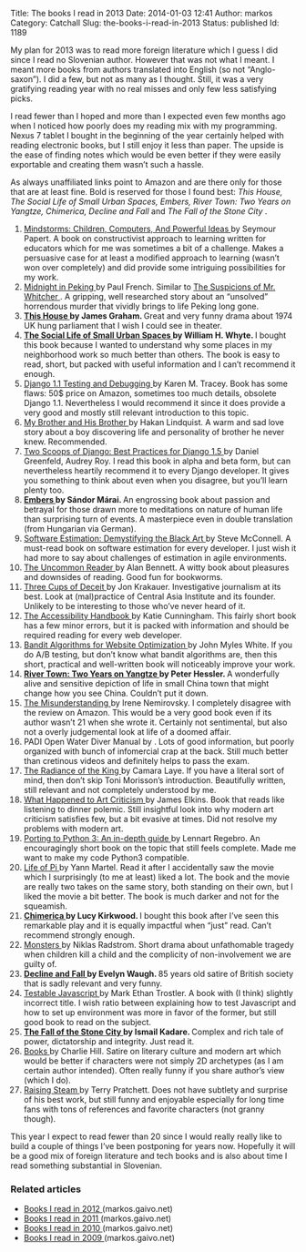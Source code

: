 Title: The books I read in 2013
Date: 2014-01-03 12:41
Author: markos
Category: Catchall
Slug: the-books-i-read-in-2013
Status: published
Id: 1189

<html>
 <body>
  <div>
   <p>
    My plan for 2013 was to read more foreign literature which I guess I did since I read no Slovenian author. However that was not what I meant. I meant more books from authors translated into English (so not “Anglo-saxon”). I did a few, but not as many as I thought. Still, it was a very gratifying reading year with no real misses and only few less satisfying picks.
   </p>
   <p>
    I read fewer than I hoped and more than I expected even few months ago when I noticed how poorly does my reading mix with my programming. Nexus 7 tablet I bought in the beginning of the year certainly helped with reading electronic books, but I still enjoy it less than paper. The upside is the ease of finding notes which would be even better if they were easily exportable and creating them wasn’t such a hassle.
   </p>
   <p>
    As always unaffiliated links point to Amazon and are there only for those that are at least fine. Bold is  reserved for those I found best:
    <em>
     This House, The Social Life of Small Urban Spaces, Embers, River Town: Two Years on Yangtze, Chimerica, Decline and Fall
    </em>
    and
    <em>
     The Fall of the Stone City
    </em>
    .
   </p>
   <ol>
    <li>
     <a href="http://www.amazon.com/Mindstorms-Children-Computers-Powerful-Ideas/dp/0465046746">
      Mindstorms: Children, Computers, And Powerful Ideas
     </a>
     by Seymour Papert. A book  on constructivist approach to learning written for educators which for me was sometimes a bit of a challenge. Makes a persuasive case for at least a modified approach to learning (wasn’t won over completely) and did provide some intriguing possibilities for my work.
    </li>
    <li>
     <a href="http://www.amazon.com/Midnight-Peking-Murder-Englishwoman-Haunted/dp/0143121006">
      Midnight in Peking
     </a>
     by Paul French. Similar to
     <a href="http://www.amazon.co.uk/The-Suspicions-Mr-Whicher-Murder/dp/0747596484">
      The Suspicions of Mr. Whitcher
     </a>
     . A gripping, well researched story about an “unsolved” horrendous murder that vividly brings to life Peking long gone.
    </li>
    <li>
     <strong>
      <a href="http://www.amazon.co.uk/House-Modern-Plays-James-Graham/dp/1472507029">
       This House
      </a>
      by James Graham.
     </strong>
     Great and very funny drama about 1974 UK hung parliament that I wish I could see in theater.
    </li>
    <li>
     <strong>
      <a href="http://www.amazon.com/Social-Life-Small-Urban-Spaces/dp/097063241X">
       The Social Life of Small Urban Spaces
      </a>
      by William H. Whyte.
     </strong>
     I bought this book because I wanted to understand why some places in my neighborhood work so much better than others. The book is easy to read, short, but packed with useful information and I can’t recommend it enough.
    </li>
    <li>
     <a href="http://www.amazon.com/Django-Testing-Debugging-Tracey-Karen/dp/1847197566">
      Django 1.1 Testing and Debugging
     </a>
     by Karen M. Tracey. Book has some flaws: 50$ price on Amazon, sometimes too much details, obsolete Django 1.1. Nevertheless I would recommend it since it does provide a very good and mostly still relevant introduction to this topic.
    </li>
    <li>
     <a href="http://www.amazon.com/My-Brother-His-Hakan-Lindquist/dp/3867870853">
      My Brother and His Brother
     </a>
     by Hakan Lindquist. A warm and sad love story about a boy discovering life and personality of brother he never knew. Recommended.
    </li>
    <li>
     <a href="https://django.2scoops.org/">
      Two Scoops of Django: Best Practices for Django 1.5
     </a>
     by Daniel Greenfeld, Audrey Roy. I read this book in alpha and beta form, but can nevertheless heartily recommend it to every Django developer. It gives you something to think about even when you disagree, but you’ll learn plenty too.
    </li>
    <li>
     <strong>
      <a href="http://www.amazon.com/Embers-S%C3%A1ndor-M%C3%A1rai/dp/0375707425">
       Embers
      </a>
      by Sándor Márai.
     </strong>
     An engrossing book about passion and betrayal for those drawn more to meditations on nature of human life than surprising turn of events. A masterpiece even in double translation (from Hungarian via German).
    </li>
    <li>
     <a href="http://www.amazon.com/Software-Estimation-Demystifying-Practices-Microsoft/dp/0735605351">
      Software Estimation: Demystifying the Black Art
     </a>
     by Steve McConnell. A must-read book on software estimation for every developer. I just wish it had more to say about challenges of estimation in agile environments.
    </li>
    <li>
     <a href="http://www.amazon.com/The-Uncommon-Reader-A-Novella/dp/0312427646">
      The Uncommon Reader
     </a>
     by Alan Bennett. A witty book about pleasures and downsides of reading. Good fun for bookworms.
    </li>
    <li>
     <a href="http://www.amazon.com/Three-Cups-Deceit-Humanitarian-ebook/dp/B004XHVOW4">
      Three Cups of Deceit
     </a>
     by Jon Krakauer. Investigative journalism at its best. Look at (mal)practice of Central Asia Institute and its founder. Unlikely to be interesting to those who’ve never heard of it.
    </li>
    <li>
     <a href="http://shop.oreilly.com/product/0636920024514.do">
      The Accessibility Handbook
     </a>
     by Katie Cunningham. This fairly short book has a few minor errors, but it is packed with information and should be required reading for every web developer.
    </li>
    <li>
     <a href="http://shop.oreilly.com/product/0636920027393.do">
      Bandit Algorithms for Website Optimization
     </a>
     by John Myles White. If you do A/B testing, but don’t know what bandit algorithms are, then this short, practical and well-written book will noticeably improve your work.
    </li>
    <li>
     <strong>
      <a href="http://www.amazon.com/River-Town-Two-Years-Yangtze/dp/0060953748/">
       River Town: Two Years on Yangtze
      </a>
      by Peter Hessler.
     </strong>
     A wonderfully alive and sensitive depiction of life in small China town that might change how you see China. Couldn’t put it down.
    </li>
    <li>
     <a href="http://www.amazon.com/The-Misunderstanding-Irene-Nemirovsky/dp/0099563843/">
      The Misunderstanding
     </a>
     by Irene Nemirovsky. I completely disagree with the review on Amazon. This would be a very good book even if its author wasn’t 21 when she wrote it. Certainly not sentimental, but also not a overly judgemental look at life of a doomed affair.
    </li>
    <li>
     PADI Open Water Diver Manual by . Lots of good information, but poorly organized with bunch of infomercial crap at the back. Still much better than cretinous videos and definitely helps to pass the exam.
    </li>
    <li>
     <a href="http://www.amazon.com/Radiance-King-Review-Books-Classics/dp/1590174550">
      The Radiance of the King
     </a>
     by Camara Laye. If you have a literal sort of mind, then don’t skip Toni Morisson’s introduction. Beautifully written, still relevant and not completely understood by me.
    </li>
    <li>
     <a href="http://www.amazon.com/What-Happened-Criticism-Prickly-Paradigm/dp/0972819630">
      What Happened to Art Criticism
     </a>
     by James Elkins. Book that reads like listening to dinner polemic. Still insightful look into why modern art criticism satisfies few, but a bit evasive at times. Did not resolve my problems with modern art.
    </li>
    <li>
     <a href="http://www.amazon.com/Porting-Python-3--depth-guide/dp/1456411519/">
      Porting to Python 3: An in-depth guide
     </a>
     by Lennart Regebro. An encouragingly short book on the topic that still feels complete. Made me want to make my code Python3 compatible.
    </li>
    <li>
     <a href="http://www.amazon.com/Life-Pi-Yann-Martel/dp/0156027321">
      Life of Pi
     </a>
     by Yann Martel. Read it after I accidentally saw the movie which I surprisingly (to me at least) liked  a lot. The book and the movie are really two takes on the same story, both standing on their own, but I liked the movie a bit better. The book is much darker and not for the squeamish.
    </li>
    <li>
     <strong>
      <a href="http://www.amazon.com/Chimerica-Lucy-Kirkwood/dp/1848423209/">
       Chimerica
      </a>
      by Lucy Kirkwood.
     </strong>
     I bought this book after I’ve seen this remarkable play and it is equally impactful when “just” read. Can’t recommend strongly enough.
    </li>
    <li>
     <a href="http://www.amazon.com/Monsters-Oberon-Modern-Niklas-Radstrom/dp/1840029285/">
      Monsters
     </a>
     by Niklas Radstrom. Short drama about unfathomable tragedy when children kill a child and the complicity of non-involvement we are guilty of.
    </li>
    <li>
     <strong>
      <a href="http://www.amazon.com/Decline-Fall-Evelyn-Waugh/dp/0316926078/">
       Decline and Fall
      </a>
      by Evelyn Waugh.
     </strong>
     85 years old satire of British society that is sadly relevant and very funny.
    </li>
    <li>
     <a href="http://www.amazon.com/Testable-JavaScript-Mark-Ethan-Trostler/dp/1449323391/">
      Testable Javascript
     </a>
     by Mark Ethan Trostler. A book with (I think) slightly incorrect title. I wish ratio between explaining how to test Javascript and how to set up environment was more in favor of the former, but still good book to read on the subject.
    </li>
    <li>
     <strong>
      <a href="http://www.amazon.com/Fall-Stone-City-Ismail-Kadare/dp/0802120687">
       The Fall of the Stone City
      </a>
      by Ismail Kadare.
     </strong>
     Complex and rich tale of power, dictatorship and integrity. Just read it.
    </li>
    <li>
     <a href="http://www.amazon.co.uk/Books-Charlie-Hill/dp/1781251630">
      Books
     </a>
     by Charlie Hill. Satire on literary culture and modern art which would be better if characters were not simply 2D archetypes (as I am certain author intended). Often really funny if you share author’s view (which I do).
    </li>
    <li>
     <a href="http://www.amazon.co.uk/Raising-Steam-Discworld-novel-Novels/dp/0857522272/">
      Raising Steam
     </a>
     by Terry Pratchett. Does not have subtlety and surprise of his best work, but still funny and enjoyable especially for long time fans with tons of references and favorite characters (not granny though).
    </li>
   </ol>
   <p>
    This year I expect to read fewer than 20 since I would really really like to build a couple of things I’ve been postponing for years now. Hopefully it will be a good mix of foreign literature and tech books and is also about time I read something substantial in Slovenian.
   </p>
   <h3>
    Related articles
   </h3>
   <ul>
    <li>
     <a href="books-i-read-in-2012.html">
      Books I read in 2012
     </a>
     (markos.gaivo.net)
    </li>
    <li>
     <a href="books-i-read-in-2011.html">
      Books I read in 2011
     </a>
     (markos.gaivo.net)
    </li>
    <li>
     <a href="books-i-read-in-2010.html">
      Books I read in 2010
     </a>
     (markos.gaivo.net)
    </li>
    <li>
     <a href="books-i-read-in-2009.html">
      Books I read in 2009
     </a>
     (markos.gaivo.net)
    </li>
   </ul>
  </div>
 </body>
</html>